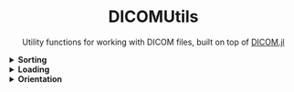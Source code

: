 <div align="center">
<h1>DICOMUtils</h1>

Utility functions for working with DICOM files, built on top of [DICOM.jl](https://github.com/JuliaHealth/DICOM.jl)
</div>

<details><summary><b>Sorting</b></summary>
Example of `sortbytag_copy` functionality

```julia
const PatientName = (0x0010,0x0010)

sortbytag_copy(filepath, filepath_new, PatientName)
```
</details>

<details><summary><b>Loading</b></summary>
Example of `load_dcm_array` functionality

```julia
dcm_data = dcmdir_parse(dcmdir_path)

vol = load_dcm_array(dcm_data) # returns a 3D array (volume)
```
</details>

<details><summary><b>Orientation</b></summary>
Example showing how to get the affine matrix of a DICOM volume or slice

```julia
vol = DICOM.dcmdir_parse(volpath);
affine = DICOMUtils.get_affine(vol) 

#= 
returns
affine = [-0.625  0.0   0.0 159.688
	   0.0   -0.625 0.0 159.688
	   0.0    0.0   0.5 820.0
	   0.0    0.0   0.0   1.0]
=#
```

Given an affine matrix, turn the matrix into axcodes (e.g. "RAS")

```julia
axcodes = DICOMUtils.ornt2axcodes(DICOMUtils.io_orientation(affine))

#=
returns
axcodes = ["L", "P", "S"]
=#
```

Given a sequence of DICOM slices `Vector{DICOM.DICOMData}` one can
reorient the image array based on axcodes (e.g. "RAS")

```julia
orient = (("L", "P", "S"))
arrvol = DICOMUtils.load_dcm_array(vol)
arrvol, affvol, new_affvol = DICOMUtils.orientation(arrvol, orient)
```
</details>
